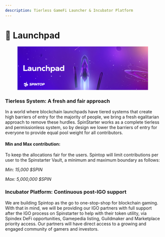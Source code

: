 ```yaml
---
description: Tierless GameFi Launcher & Incubator Platform
---
```


# 🚀 Launchpad

<figure><img src="../../.gitbook/assets/image.png" alt=""><figcaption></figcaption></figure>

### Tierless System: A fresh and fair approach

In a world where blockchain launchpads have tiered systems that create high barriers of entry for the majority of people, we bring a fresh egalitarian approach to remove these hurdles. SpinStarter works as a complete tierless and permissionless system, so by design we lower the barriers of entry for everyone to provide equal pool weight for all contributors.&#x20;

#### Min and Max contribution:

To keep the allocations fair for the users. Spintop will limit contributions per user to the Spinstarter Vault, a minimum and maximum boundary as follows:

_Min: 15,000 $SPIN_

_Max: 5,000,000 $SPIN_

### Incubator Platform: Continuous post-IGO support

We are building Spintop as the go to one-stop-shop for blockchain gaming. With that in mind, we will be providing our IGO partners with full support after the IGO process on Spinstarter to help with their token utility, via Spindex DeFi opportunities, Gamepedia listing, Guildmaker and Marketplace priority access. Our partners will have direct access to a growing and engaged community of gamers and investors.
